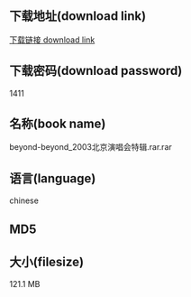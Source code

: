 ## 下载地址(download link)
[下载链接 download link](https://voluble-croquembouche-d321dc.netlify.app/?s=beyond-beyond_2003%E5%8C%97%E4%BA%AC%E6%BC%94%E5%94%B1%E4%BC%9A%E7%89%B9%E8%BE%91.rar)

## 下载密码(download password)
1411

## 名称(book name)
beyond-beyond_2003北京演唱会特辑.rar.rar

## 语言(language)
chinese

## MD5


## 大小(filesize)
121.1 MB
